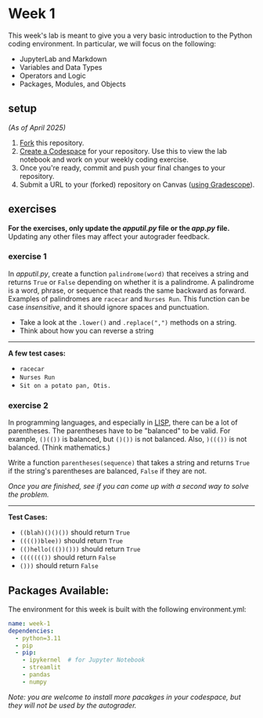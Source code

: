# Week 1

This week's lab is meant to give you a very basic introduction to the Python coding environment. In particular, we will focus on the following:

- JupyterLab and Markdown
- Variables and Data Types
- Operators and Logic
- Packages, Modules, and Objects

## setup

*(As of April 2025)*

1. [Fork](https://docs.github.com/en/pull-requests/collaborating-with-pull-requests/working-with-forks/fork-a-repo#forking-a-repository) this repository.
2. [Create a Codespace](https://docs.github.com/en/codespaces/developing-in-a-codespace/creating-a-codespace-for-a-repository#creating-a-codespace-for-a-repository) for your repository. Use this to view the lab notebook and work on your weekly coding exercise.
3. Once you're ready, commit and push your final changes to your repository.
4. Submit a URL to your (forked) repository on Canvas ([using Gradescope](https://guides.gradescope.com/hc/en-us/articles/21865616724749-Submitting-a-Code-assignment)).

## exercises

**For the exercises, only update the *apputil.py* file or the *app.py* file.** Updating any other files may affect your autograder feedback.

### exercise 1

In *apputil.py*, create a function `palindrome(word)` that receives a string and returns `True` or `False` depending on whether it is a palindrome.  A palindrome is a word, phrase, or sequence that reads the same backward as forward. Examples of palindromes are `racecar` and `Nurses Run`. This function can be case *insensitive*, and it should ignore spaces and punctuation.

- Take a look at the `.lower()` and `.replace(",")` methods on a string.
- Think about how you can reverse a string

---

**A few test cases:**

- `racecar`
- `Nurses Run`
- `Sit on a potato pan, Otis.`

### exercise 2

In programming languages, and especially in [LISP](https://en.wikipedia.org/wiki/Lisp_(programming_language)), there can be a lot of parentheses. The parentheses have to be "balanced" to be valid. For example, `()(())` is balanced, but `()())` is not balanced. Also, `)((())` is not balanced. (Think mathematics.)

Write a function `parentheses(sequence)` that takes a string and returns `True` if the string's parentheses are balanced, `False` if they are not.

*Once you are finished, see if you can come up with a second way to solve the problem.*

---

**Test Cases:**

 * `((blah)()()())` should return `True`
 * `(((())blee))` should return `True`
 * `(()hello((())()))` should return `True`
 * `((((((())` should return `False`
 * `()))` should return `False`

## Packages Available:

The environment for this week is built with the following environment.yml:

```yml
name: week-1
dependencies:
  - python=3.11
  - pip
  - pip:
    - ipykernel  # for Jupyter Notebook
    - streamlit
    - pandas
    - numpy
```

*Note: you are welcome to install more pacakges in your codespace, but they will not be used by the autograder.*
